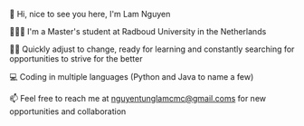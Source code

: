 👋 Hi, nice to see you here, I'm Lam Nguyen

🧑🏻‍💻 I'm a Master's student at Radboud University in the Netherlands

💪🏻 Quickly adjust to change, ready for learning and constantly searching for opportunities to strive for the better

💻 Coding in multiple languages (Python and Java to name a few)

📫 Feel free to reach me at nguyentunglamcmc@gmail.coms for new opportunities and collaboration
